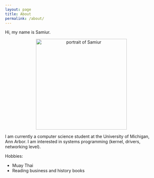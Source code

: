```yaml
---
layout: page
title: About
permalink: /about/
---
```


Hi, my name is Samiur.
<div style="text-align:center">
<img id="portrait" src="{{site.url}}/assets/images/portrait.jpg" width="300" align="middle" alt="portrait of Samiur">
</div>

I am currently a computer science student at the University of Michigan, Ann
Arbor. I am interested in systems programming (kernel, drivers, networking
level).

Hobbies:
- Muay Thai
- Reading business and history books
